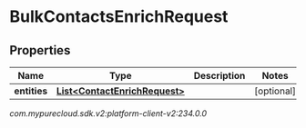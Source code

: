 # BulkContactsEnrichRequest


## Properties

| Name | Type | Description | Notes |
| ------------ | ------------- | ------------- | ------------- |
| **entities** | [**List&lt;ContactEnrichRequest&gt;**](ContactEnrichRequest) |  |  [optional] |




_com.mypurecloud.sdk.v2:platform-client-v2:234.0.0_
